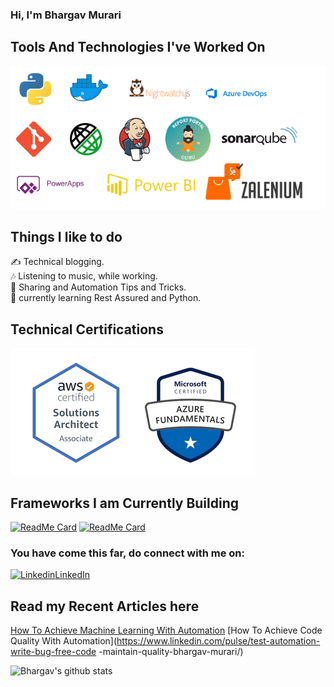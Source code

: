### Hi, I'm Bhargav Murari

## Tools And Technologies I've Worked On
![image](https://github.com/bhargavkumar-65/bhargavkumar-65/blob/master/Technologies.png)

## Things I like to do
 ✍ Technical blogging.  
 🎶 Listening to music, while working.  
 💬 Sharing and Automation Tips and Tricks.  
 🌱 currently learning Rest Assured and Python.
 
 ## Technical Certifications
![image](https://github.com/bhargavkumar-65/bhargavkumar-65/blob/master/Certs.PNG)

## Frameworks I am Currently Building
[![ReadMe Card](https://github-readme-stats.vercel.app/api/pin/?username=AutoInfra&repo=AutoInfra)](https://github.com/AutoInfra/AutoInfra)
[![ReadMe Card](https://github-readme-stats.vercel.app/api/pin/?username=bhargavkumar-65&repo=NightWatchExercise)](https://github.com/bhargavkumar-65/NightWatchExercise)

###  You have come this far, do connect with me on:  

[![Linkedin](https://i.stack.imgur.com/gVE0j.png)LinkedIn](https://linkedin.com/in/bhargavmurari)  

## Read my Recent Articles here

[How To Achieve Machine Learning With Automation](https://www.linkedin.com/pulse/test-automation-how-achieve-machine-learning-bhargav-murari/)
[How To Achieve Code Quality With Automation](https://www.linkedin.com/pulse/test-automation-write-bug-free-code -maintain-quality-bhargav-murari/)

![Bhargav's github stats](https://github-readme-stats.vercel.app/api?username=bhargavkumar-65&show_icons=true)

